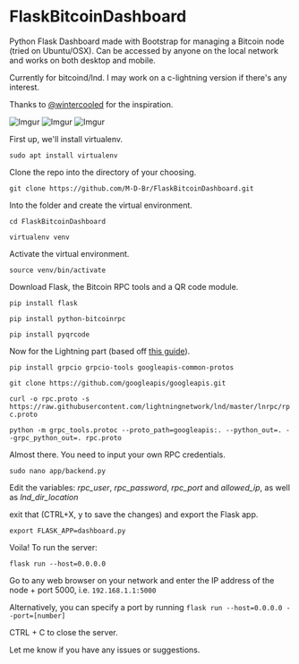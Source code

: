 # FlaskBitcoinDashboard
Python Flask Dashboard made with Bootstrap for managing a Bitcoin node (tried on Ubuntu/OSX). Can be accessed by anyone on the local network and works on both desktop and mobile.

Currently for bitcoind/lnd. I may work on a c-lightning version if there's any interest.

Thanks to <a href="https://github.com/wintercooled">@wintercooled</a> for the inspiration.


![Imgur](https://i.imgur.com/lwOoCuW.png)
![Imgur](https://i.imgur.com/4RUznHn.png)
![Imgur](https://i.imgur.com/cEHep9F.png)


First up, we'll install virtualenv.

`sudo apt install virtualenv`

Clone the repo into the directory of your choosing.

`git clone https://github.com/M-D-Br/FlaskBitcoinDashboard.git`

Into the folder and create the virtual environment.

`cd FlaskBitcoinDashboard`

`virtualenv venv`

Activate the virtual environment.

`source venv/bin/activate`

Download Flask, the Bitcoin RPC tools and a QR code module.

`pip install flask`

`pip install python-bitcoinrpc`

`pip install pyqrcode`

Now for the Lightning part (based off <a href="https://dev.lightning.community/guides/python-grpc/">this guide</a>).

`pip install grpcio grpcio-tools googleapis-common-protos`

`git clone https://github.com/googleapis/googleapis.git`

`curl -o rpc.proto -s https://raw.githubusercontent.com/lightningnetwork/lnd/master/lnrpc/rpc.proto`

`python -m grpc_tools.protoc --proto_path=googleapis:. --python_out=. --grpc_python_out=. rpc.proto`

Almost there. You need to input your own RPC credentials.

`sudo nano app/backend.py`

Edit the variables: <i>rpc_user</i>, <i>rpc_password</i>, <i>rpc_port</i> and <i>allowed_ip</i>, as well as <i>lnd_dir_location</i>

exit that (CTRL+X, y to save the changes) and export the Flask app.

`export FLASK_APP=dashboard.py`

Voila! To run the server:

`flask run --host=0.0.0.0`

Go to any web browser on your network and enter the IP address of the node + port 5000, i.e. `192.168.1.1:5000`

Alternatively, you can specify a port by running `flask run --host=0.0.0.0 --port=[number]`

CTRL + C to close the server.

Let me know if you have any issues or suggestions.



